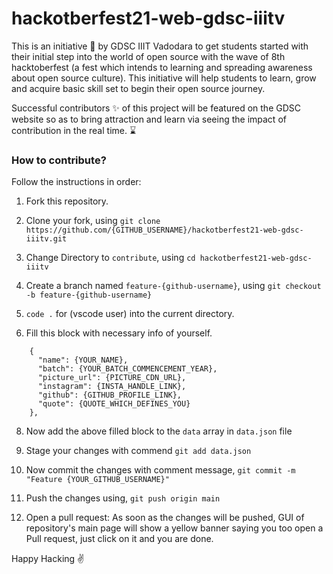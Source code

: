 # hackotberfest21-web-gdsc-iiitv
This is an initiative 🤟 by GDSC IIIT Vadodara to get students started with their initial step into the world of open source with the wave of 8th hacktoberfest (a fest which intends to learning and spreading awareness about open source culture). This initiative will help students to learn, grow and acquire basic skill set to begin their open source journey.

Successful contributors ✨ of this project will be featured on the GDSC website so as to bring attraction and learn via seeing the impact of contribution in the real time. ⌛

### How to contribute?

Follow the instructions in order:

1. Fork this repository.

2. Clone your fork, using
    `git clone https://github.com/{GITHUB_USERNAME}/hackotberfest21-web-gdsc-iiitv.git`

3. Change Directory to `contribute`, using
    `cd hackotberfest21-web-gdsc-iiitv`

4. Create a branch named `feature-{github-username}`, using
    `git checkout -b feature-{github-username}`

6. `code .` for (vscode user) into the current directory.

7. Fill this block with necessary info of yourself.

```
    {
      "name": {YOUR_NAME},
      "batch": {YOUR_BATCH_COMMENCEMENT_YEAR},
      "picture_url": {PICTURE_CDN_URL},
      "instagram": {INSTA_HANDLE_LINK},
      "github": {GITHUB_PROFILE_LINK},
      "quote": {QUOTE_WHICH_DEFINES_YOU}
    },
```
8. Now add the above filled block to the `data` array in `data.json` file
   
9. Stage your changes with commend `git add data.json`

9. Now commit the changes with comment message,
    `git commit -m "Feature {YOUR_GITHUB_USERNAME}"`

10. Push the changes using,
    `git push origin main`

11. Open a pull request: As soon as the changes will be pushed, GUI of repository's main page will show a yellow banner saying you too open a Pull request, just click on it and you are done.

Happy Hacking ✌️